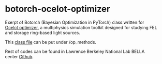 # botorch-ocelot-optimizer
Exerpt of Botorch (Bayesian Optimization in PyTorch) class written for [Ocelot optimizer](https://github.com/ocelot-collab/optimizer), a multiphysics simulation toolkit designed for studying FEL and storage ring-based light sources.

This [class file](gp_botorch.py) can be put under /op_methods. 

Rest of codes can be found in Lawrence Berkeley National Lab BELLA center [Github](https://github.com/BellaCenter).
